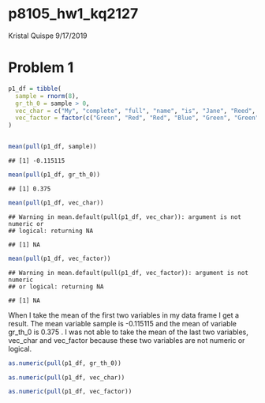 p8105\_hw1\_kq2127
================
Kristal Quispe
9/17/2019

# Problem 1

``` r
p1_df = tibble(
  sample = rnorm(8),
  gr_th_0 = sample > 0, 
  vec_char = c("My", "complete", "full", "name", "is", "Jane", "Reed", "Doe"),
  vec_factor = factor(c("Green", "Red", "Red", "Blue", "Green", "Green", "Blue", "Blue"))
)


mean(pull(p1_df, sample))
```

    ## [1] -0.115115

``` r
mean(pull(p1_df, gr_th_0))
```

    ## [1] 0.375

``` r
mean(pull(p1_df, vec_char))
```

    ## Warning in mean.default(pull(p1_df, vec_char)): argument is not numeric or
    ## logical: returning NA

    ## [1] NA

``` r
mean(pull(p1_df, vec_factor))
```

    ## Warning in mean.default(pull(p1_df, vec_factor)): argument is not numeric
    ## or logical: returning NA

    ## [1] NA

When I take the mean of the first two variables in my data frame I get a
result. The mean variable sample is -0.115115 and the mean of variable
gr\_th\_0 is 0.375 . I was not able to take the mean of the last two
variables, vec\_char and vec\_factor because these two variables are not
numeric or logical.

``` r
as.numeric(pull(p1_df, gr_th_0))

as.numeric(pull(p1_df, vec_char))

as.numeric(pull(p1_df, vec_factor))
```
